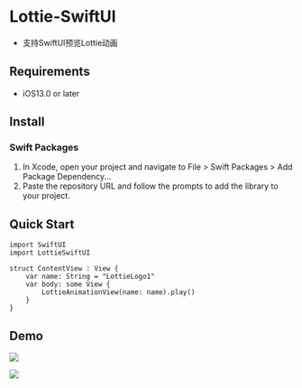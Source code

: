 # Lottie-SwiftUI
* 支持SwiftUI预览Lottie动画

## Requirements
* iOS13.0 or later

## Install
### Swift Packages

1. In Xcode, open your project and navigate to File > Swift Packages > Add Package Dependency...
2. Paste the repository URL and follow the prompts to add the library to your project.

## Quick Start

    import SwiftUI
    import LottieSwiftUI

    struct ContentView : View {
        var name: String = "LottieLogo1"
        var body: some View {
            LottieAnimationView(name: name).play()
        }
    }
## Demo
![](https://github.com/FiveDay/Lottie-SwiftUI/blob/master/LottieLogo1.gif?raw=true)

![](https://github.com/FiveDay/Lottie-SwiftUI/blob/master/LottieLogo2.gif?raw=true)
